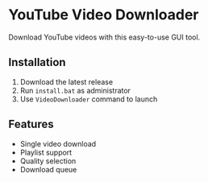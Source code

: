 # YouTube Video Downloader

Download YouTube videos with this easy-to-use GUI tool.

## Installation
1. Download the latest release
2. Run `install.bat` as administrator
3. Use `VideoDownloader` command to launch

## Features
- Single video download
- Playlist support
- Quality selection
- Download queue